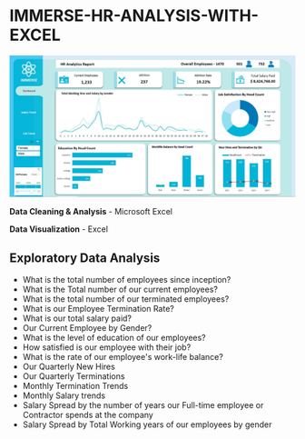 # IMMERSE-HR-ANALYSIS-WITH-EXCEL


![image](https://github.com/calfav/IMMERSE-HR-ANALYSIS-WITH-EXCEL/blob/main/Dashboard.png)




**Data Cleaning & Analysis** - Microsoft Excel

**Data Visualization** - Excel

## Exploratory Data Analysis

-  What is the total number of employees since inception?
-  What is the Total number of our current employees?
-  What is the total number of our terminated employees?
-  What is our Employee Termination Rate?
-  What is our total salary paid?
-  Our Current Employee by Gender?
-  What is the level of education of our employees?
-  How satisfied is our employee with their job?
-  What is the rate of our employee's work-life balance?
-  Our Quarterly New Hires
-  Our Quarterly Terminations
-  Monthly Termination Trends
-  Monthly Salary trends
-  Salary Spread by the number of years our Full-time employee or Contractor spends at the company
-  Salary Spread by Total Working  years of our employees by gender




